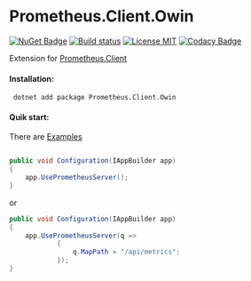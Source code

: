 # Prometheus.Client.Owin

[![NuGet Badge](https://buildstats.info/nuget/Prometheus.Client.Owin)](https://www.nuget.org/packages/Prometheus.Client.Owin/)
[![Build status](https://ci.appveyor.com/api/projects/status/mi4ylkkw9j3ovvo9/branch/master?svg=true)](https://ci.appveyor.com/project/PrometheusClientNet/prometheus-client-owin/branch/master)
[![License MIT](https://img.shields.io/badge/license-MIT-green.svg)](https://opensource.org/licenses/MIT)
[![Codacy Badge](https://api.codacy.com/project/badge/Grade/de67f364079b4af09fe7b5ae4bc4faa5)](https://www.codacy.com/app/phnx47/Prometheus.Client.Owin?utm_source=github.com&amp;utm_medium=referral&amp;utm_content=phnx47/Prometheus.Client.Owin&amp;utm_campaign=Badge_Grade)  

Extension for [Prometheus.Client](https://github.com/PrometheusClientNet/Prometheus.Client)

#### Installation:

     dotnet add package Prometheus.Client.Owin

#### Quik start:

There are [Examples](https://github.com/PrometheusClientNet/Prometheus.Client.Examples/tree/master/Middleware/WebOwin_4.5)

```csharp

public void Configuration(IAppBuilder app)
{  
    app.UsePrometheusServer();         
}
```
or
```csharp
public void Configuration(IAppBuilder app)
{ 
    app.UsePrometheusServer(q =>
            {
                q.MapPath = "/api/metrics";
            });
}
 ```
